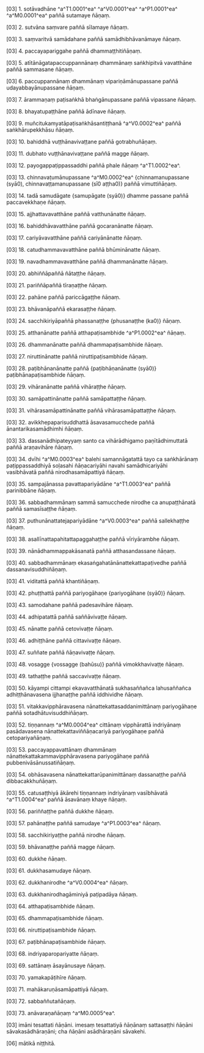 [03] 1. sotāvadhāne ^a^T1.0001^ea^ ^a^V0.0001^ea^ ^a^P1.0001^ea^ ^a^M0.0001^ea^ paññā sutamaye ñāṇaṃ.

[03] 2. sutvāna saṃvare paññā sīlamaye ñāṇaṃ.

[03] 3. saṃvaritvā samādahane paññā samādhibhāvanāmaye ñāṇaṃ.

[03] 4. paccayapariggahe paññā dhammaṭṭhitiñāṇaṃ.

[03] 5. atītānāgatapaccuppannānaṃ dhammānaṃ saṅkhipitvā vavatthāne  paññā sammasane ñāṇaṃ.

[03] 6. paccuppannānaṃ dhammānaṃ vipariṇāmānupassane paññā  udayabbayānupassane ñāṇaṃ.

[03] 7. ārammaṇaṃ paṭisaṅkhā bhaṅgānupassane paññā vipassane ñāṇaṃ.

[03] 8. bhayatupaṭṭhāne paññā ādīnave ñāṇaṃ.

[03] 9. muñcitukamyatāpaṭisaṅkhāsantiṭṭhanā ^a^V0.0002^ea^ paññā saṅkhārupekkhāsu  ñāṇaṃ.

[03] 10. bahiddhā vuṭṭhānavivaṭṭane paññā gotrabhuñāṇaṃ.

[03] 11. dubhato vuṭṭhānavivaṭṭane paññā magge ñāṇaṃ.

[03] 12. payogappaṭippassaddhi paññā phale ñāṇaṃ ^a^T1.0002^ea^.

[03] 13. chinnavaṭumānupassane ^a^M0.0002^ea^ {chinnamanupassane (syā0), chinnavaṭṭamanupassane   (sī0 aṭṭha0)} paññā vimuttiñāṇaṃ.

[03] 14. tadā samudāgate {samupāgate (syā0)} dhamme passane paññā paccavekkhaṇe ñāṇaṃ.

[03] 15. ajjhattavavatthāne paññā vatthunānatte ñāṇaṃ.

[03] 16. bahiddhāvavatthāne paññā gocaranānatte ñāṇaṃ.

[03] 17. cariyāvavatthāne paññā cariyānānatte ñāṇaṃ.

[03] 18. catudhammavavatthāne paññā bhūminānatte ñāṇaṃ.

[03] 19. navadhammavavatthāne paññā dhammanānatte ñāṇaṃ.

[03] 20. abhiññāpaññā ñātaṭṭhe ñāṇaṃ.

[03] 21. pariññāpaññā tīraṇaṭṭhe ñāṇaṃ.

[03] 22. pahāne paññā pariccāgaṭṭhe ñāṇaṃ.

[03] 23. bhāvanāpaññā ekarasaṭṭhe ñāṇaṃ.

[03] 24. sacchikiriyāpaññā phassanaṭṭhe {phusanaṭṭhe (ka0)} ñāṇaṃ.

[03] 25. atthanānatte paññā atthapaṭisambhide ^a^P1.0002^ea^ ñāṇaṃ.

[03] 26. dhammanānatte paññā dhammapaṭisambhide ñāṇaṃ.

[03] 27. niruttinānatte paññā niruttipaṭisambhide ñāṇaṃ.

[03] 28. paṭibhānanānatte paññā {paṭibhāṇanānatte (syā0)} paṭibhānapaṭisambhide ñāṇaṃ.

[03] 29. vihāranānatte paññā vihāraṭṭhe ñāṇaṃ.

[03] 30. samāpattinānatte paññā samāpattaṭṭhe ñāṇaṃ.

[03] 31. vihārasamāpattinānatte paññā vihārasamāpattaṭṭhe ñāṇaṃ.

[03] 32. avikkhepaparisuddhattā āsavasamucchede paññā  ānantarikasamādhimhi ñāṇaṃ.

[03] 33. dassanādhipateyyaṃ santo ca vihārādhigamo  paṇītādhimuttatā paññā araṇavihāre ñāṇaṃ.

[03] 34. dvīhi ^a^M0.0003^ea^ balehi samannāgatattā tayo ca  saṅkhārānaṃ paṭippassaddhiyā soḷasahi ñāṇacariyāhi navahi  samādhicariyāhi vasibhāvatā paññā nirodhasamāpattiyā ñāṇaṃ.

[03] 35. sampajānassa pavattapariyādāne ^a^T1.0003^ea^ paññā parinibbāne ñāṇaṃ.

[03] 36. sabbadhammānaṃ sammā samucchede nirodhe ca anupaṭṭhānatā  paññā samasīsaṭṭhe ñāṇaṃ.

[03] 37. puthunānattatejapariyādāne ^a^V0.0003^ea^ paññā sallekhaṭṭhe ñāṇaṃ.

[03] 38. asallīnattapahitattapaggahaṭṭhe paññā vīriyārambhe ñāṇaṃ.

[03] 39. nānādhammappakāsanatā paññā atthasandassane ñāṇaṃ.

[03] 40. sabbadhammānaṃ ekasaṅgahatānānattekattapaṭivedhe paññā  dassanavisuddhiñāṇaṃ.

[03] 41. viditattā paññā khantiñāṇaṃ.

[03] 42. phuṭṭhattā paññā pariyogāhaṇe {pariyogāhane (syā0)} ñāṇaṃ.

[03] 43. samodahane paññā padesavihāre ñāṇaṃ.

[03] 44. adhipatattā paññā saññāvivaṭṭe ñāṇaṃ.

[03] 45. nānatte paññā cetovivaṭṭe ñāṇaṃ.

[03] 46. adhiṭṭhāne paññā cittavivaṭṭe ñāṇaṃ.

[03] 47. suññate paññā ñāṇavivaṭṭe ñāṇaṃ.

[03] 48. vosagge {vossagge (bahūsu)} paññā vimokkhavivaṭṭe ñāṇaṃ.

[03] 49. tathaṭṭhe paññā saccavivaṭṭe ñāṇaṃ.

[03] 50. kāyampi cittampi ekavavatthānatā sukhasaññañca  lahusaññañca adhiṭṭhānavasena ijjhanaṭṭhe paññā iddhividhe ñāṇaṃ.

[03] 51. vitakkavipphāravasena nānattekattasaddanimittānaṃ pariyogāhaṇe  paññā sotadhātuvisuddhiñāṇaṃ.

[03] 52. tiṇṇannaṃ ^a^M0.0004^ea^ cittānaṃ vipphārattā indriyānaṃ  pasādavasena nānattekattaviññāṇacariyā pariyogāhaṇe paññā  cetopariyañāṇaṃ.

[03] 53. paccayappavattānaṃ dhammānaṃ nānattekattakammavipphāravasena  pariyogāhaṇe paññā pubbenivāsānussatiñāṇaṃ.

[03] 54. obhāsavasena nānattekattarūpanimittānaṃ dassanaṭṭhe paññā  dibbacakkhuñāṇaṃ.

[03] 55. catusaṭṭhiyā ākārehi tiṇṇannaṃ indriyānaṃ vasībhāvatā ^a^T1.0004^ea^  paññā āsavānaṃ khaye ñāṇaṃ.

[03] 56. pariññaṭṭhe paññā dukkhe ñāṇaṃ.

[03] 57. pahānaṭṭhe paññā samudaye ^a^P1.0003^ea^ ñāṇaṃ.

[03] 58. sacchikiriyaṭṭhe paññā nirodhe ñāṇaṃ.

[03] 59. bhāvanaṭṭhe paññā magge ñāṇaṃ.

[03] 60. dukkhe ñāṇaṃ.

[03] 61. dukkhasamudaye ñāṇaṃ.

[03] 62. dukkhanirodhe ^a^V0.0004^ea^ ñāṇaṃ.

[03] 63. dukkhanirodhagāminiyā paṭipadāya ñāṇaṃ.

[03] 64. atthapaṭisambhide ñāṇaṃ.

[03] 65. dhammapaṭisambhide ñāṇaṃ.

[03] 66. niruttipaṭisambhide ñāṇaṃ.

[03] 67. paṭibhānapaṭisambhide ñāṇaṃ.

[03] 68. indriyaparopariyatte ñāṇaṃ.

[03] 69. sattānaṃ āsayānusaye ñāṇaṃ.

[03] 70. yamakapāṭihīre ñāṇaṃ.

[03] 71. mahākaruṇāsamāpattiyā ñāṇaṃ.

[03] 72. sabbaññutañāṇaṃ.

[03] 73. anāvaraṇañāṇaṃ ^a^M0.0005^ea^.

[03] imāni tesattati ñāṇāni. imesaṃ tesattatiyā ñāṇānaṃ  sattasaṭṭhi ñāṇāni sāvakasādhāraṇāni; cha ñāṇāni asādhāraṇāni  sāvakehi.

[06] mātikā niṭṭhitā.